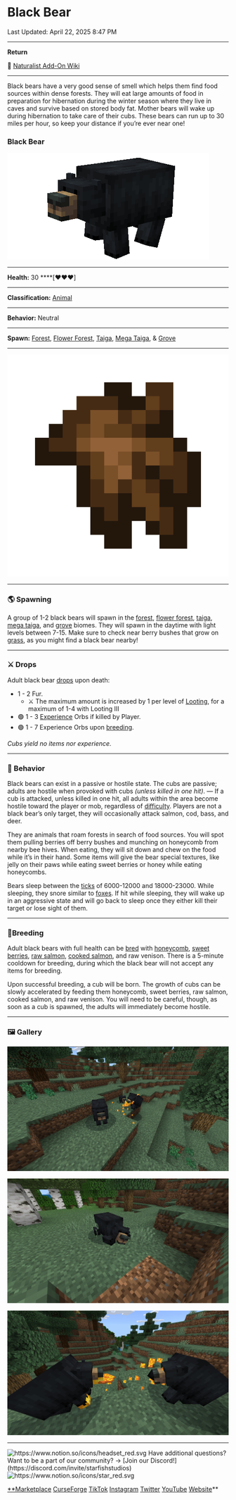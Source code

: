 # Black Bear

Last Updated: April 22, 2025 8:47 PM

---

**Return**

🐻 [Naturalist Add-On Wiki](https://www.notion.so/1a7a9a61c3f1800c8e32e893d6e7f430?pvs=21)

---

Black bears have a very good sense of smell which helps them find food sources within dense forests. They will eat large amounts of food in preparation for hibernation during the winter season where they live in caves and survive based on stored body fat. Mother bears will wake up during hibernation to take care of their cubs. These bears can run up to 30 miles per hour, so keep your distance if you’re ever near one!

<aside>

### **Black Bear**

![black_bear2.gif](Black%20Bear%201dd816019a9f81cea8e2fc91657fa0c9/black_bear2.gif)

---

**Health:** 30 ****[♥️♥️♥️]

---

**Classification:** [Animal](https://minecraft.fandom.com/wiki/Animal)

---

**Behavior:** Neutral

---

**Spawn:** [Forest](https://minecraft.wiki/w/Forest), [Flower Forest](https://minecraft.wiki/w/Flower_Forest), [Taiga](https://minecraft.wiki/w/Taiga), [Mega Taiga](https://minecraft.wiki/w/Old_Growth_Pine_Taiga), & [Grove](https://minecraft.wiki/w/Grove)

---

![fur.png](Black%20Bear%201dd816019a9f81cea8e2fc91657fa0c9/fur.png)

</aside>

---

### 🌎 Spawning

A group of 1-2 black bears will spawn in the [forest](https://minecraft.wiki/w/Forest), [flower forest](https://minecraft.wiki/w/Flower_Forest), [taiga](https://minecraft.wiki/w/Taiga), [mega taiga](https://minecraft.wiki/w/Old_Growth_Pine_Taiga), and [grove](https://minecraft.wiki/w/Grove) biomes. They will spawn in the daytime with light levels between 7-15. Make sure to check near berry bushes that grow on [grass](https://minecraft.fandom.com/wiki/Grass_Block), as you might find a black bear nearby!

---

### ⚔️ Drops

Adult black bear [drops](https://minecraft.fandom.com/wiki/Drops) upon death:

- 1 - 2 Fur.
    - ⚔️ The maximum amount is increased by 1 per level of [Looting](https://minecraft.fandom.com/wiki/Looting), for a maximum of 1-4 with Looting III
- 🟢 1 - 3 [Experience](https://minecraft.fandom.com/wiki/Experience) Orbs if killed by Player.
- 🟢 1 - 7 Experience Orbs upon [breeding](https://minecraft.fandom.com/wiki/Breeding).

*Cubs yield no items nor experience.*

---

### 🧠 Behavior

Black bears can exist in a passive or hostile state. The cubs are passive; adults are hostile when provoked with cubs *(unless killed in one hit‌)*. — If a cub is attacked, unless killed in one hit‌, all adults within the area become hostile toward the player or mob, regardless of [difficulty](https://minecraft.fandom.com/wiki/Difficulty). Players are not a black bear’s only target, they will occasionally attack salmon, cod, bass, and deer.

They are animals that roam forests in search of food sources. You will spot them pulling berries off berry bushes and munching on honeycomb from nearby bee hives. When eating, they will sit down and chew on the food while it’s in their hand. Some items will give the bear special textures, like jelly on their paws while eating sweet berries or honey while eating honeycombs.

Bears sleep between the [ticks](https://minecraft.fandom.com/wiki/Tick) of 6000-12000 and 18000-23000. While sleeping, they snore similar to [foxes](https://minecraft.fandom.com/wiki/Fox). If hit while sleeping, they will wake up in an aggressive state and will go back to sleep once they either kill their target or lose sight of them.

---

### 🥚Breeding

Adult black bears with full health can be [bred](https://minecraft.fandom.com/wiki/Breeding) with [honeycomb](https://minecraft.wiki/w/Honeycomb), [sweet berries](https://minecraft.wiki/w/Sweet_Berries), [raw salmon](https://minecraft.wiki/w/Raw_Salmon), [cooked salmon](https://minecraft.wiki/w/Cooked_Salmon), and raw venison. There is a 5-minute cooldown for breeding, during which the black bear will not accept any items for breeding.

Upon successful breeding, a cub will be born. The growth of cubs can be slowly accelerated by feeding them honeycomb, sweet berries, raw salmon, cooked salmon, and raw venison. You will need to be careful, though, as soon as a cub is spawned, the adults will immediately become hostile.

---

### 🖼️ Gallery

![bear_family.PNG](Black%20Bear%201dd816019a9f81cea8e2fc91657fa0c9/bear_family.png)

![bear_napping.PNG](Black%20Bear%201dd816019a9f81cea8e2fc91657fa0c9/bear_napping.png)

![bears eating honey.PNG](Black%20Bear%201dd816019a9f81cea8e2fc91657fa0c9/bears_eating_honey.png)

---

<aside>
<img src="https://www.notion.so/icons/headset_red.svg" alt="https://www.notion.so/icons/headset_red.svg" width="40px" /> Have additional questions? Want to be a part of our community? → [Join our Discord!](https://discord.com/invite/starfishstudios)

</aside>

<aside>
<img src="https://www.notion.so/icons/star_red.svg" alt="https://www.notion.so/icons/star_red.svg" width="40px" />

[**Marketplace](https://www.minecraft.net/en-us/marketplace/creator?name=Starfish%20Studios)      [CurseForge](https://www.curseforge.com/members/starfish_studios/projects)      [TikTok](https://www.tiktok.com/@starfishstudios)      [Instagram](https://www.instagram.com/starfishstudiosinc/)      [Twitter](https://twitter.com/starfishstudios)      [YouTube](https://www.youtube.com/@starfishstudios)      [Website](https://starfish-studios.com/)**

</aside>